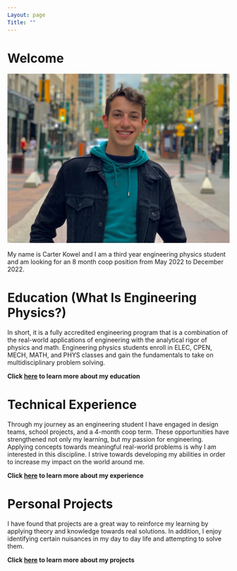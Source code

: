 ```yaml
---
Layout: page
Title: ""
---
```


# Welcome  

![rs](https://raw.githubusercontent.com/carterkowel/carterkowel.github.io/master/assets/images/profilepic2.PNG)  

My name is Carter Kowel and I am a third year engineering physics student and am looking for an 8 month coop position from May 2022 to December 2022.


# Education (What Is Engineering Physics?)  
In short, it is a fully accredited engineering program that is a combination of the real-world applications of engineering with the analytical rigor of physics and math.
Engineering physics students enroll in ELEC, CPEN, MECH, MATH, and PHYS classes and gain the fundamentals to take on multidisciplinary problem solving.  

**Click [here](education.md) to learn more about my education**

# Technical Experience  
Through my journey as an engineering student I have engaged in design teams, school projects, and a 4-month coop term. These opportunities have strengthened not only my learning, but my passion for engineering. Applying concepts towards meaningful real-world problems is why I am interested in this discipline. I strive towards developing my abilities in order to increase my impact on the world around me.   

**Click [here](experience.md) to learn more about my experience**


# Personal Projects  
I have found that projects are a great way to reinforce my learning by applying theory and knowledge towards real solutions. In addition, I enjoy identifying certain nuisances in my day to day life and attempting to solve them.

**Click [here](projects.md) to learn more about my projects**
